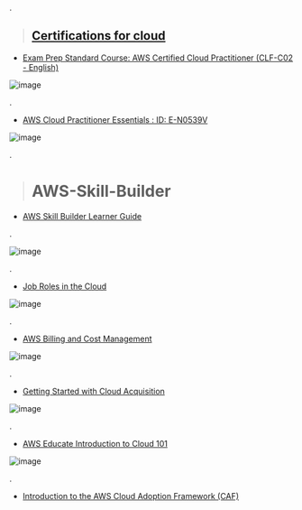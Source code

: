 .

> ## [Certifications for cloud ](https://explore.skillbuilder.aws/learn/mycourses)


- [Exam Prep Standard Course: AWS Certified Cloud Practitioner (CLF-C02 - English)](https://explore.skillbuilder.aws/learn/course/16434/play/93574/course-feedback)

![image](https://github.com/nancyalaswad90/Cyber-security-Work/assets/36210723/e2a3a476-1d23-411e-8623-e43d0ea4b016)






.


- [AWS Cloud Practitioner Essentials  : ID: E-N0539V](https://explore.skillbuilder.aws/learn/course/134/play/66483/what-to-do-next)


![image](https://github.com/nancyalaswad90/Cyber-security-Work/assets/36210723/5c30c279-2590-4efe-9483-4cb1414f0daf)


.
 

> # AWS-Skill-Builder

- [AWS Skill Builder Learner Guide](https://explore.skillbuilder.aws/learn/course/18443/AWS%2520Skill%2520Builder%2520Learner%2520Guide)

.

![image](https://github.com/nancyalaswad90/AWS-Skill-Builder/assets/36210723/f99c772f-45ad-45d5-be88-973c50501af8)


.

- [Job Roles in the Cloud](https://explore.skillbuilder.aws/learn/course/156/play;state=%5Bobject%20Object%5D;autoplay=0)




![image](https://github.com/nancyalaswad90/AWS-Skill-Builder/assets/36210723/d47f7766-3631-4377-b7d8-d1e28d66d9c2)


.


- [AWS Billing and Cost Management](https://explore.skillbuilder.aws/learn/course/129/play;state=%5Bobject%20Object%5D;autoplay=0)




![image](https://github.com/nancyalaswad90/AWS-Skill-Builder/assets/36210723/4b4b60a5-aa69-4caa-b563-68cbd287ed42)



.

- [Getting Started with Cloud Acquisition](https://explore.skillbuilder.aws/learn/course/1575/play;state=%5Bobject%20Object%5D;autoplay=0)

![image](https://github.com/nancyalaswad90/AWS-Skill-Builder/assets/36210723/4fa91363-3751-4721-ac53-cd33e6a59139)

.


- [AWS Educate Introduction to Cloud 101](https://www.credly.com/earner/earned/badge/3fcad621-61ce-438b-a1d9-dd2622d1cadb)




![image](https://github.com/nancyalaswad90/AWS-Skill-Builder/assets/36210723/a48774bd-5ee5-4a1b-a4e7-fa3bfe1de293)


.

- [Introduction to the AWS Cloud Adoption Framework (CAF)](https://explore.skillbuilder.aws/learn/course/189/play/54063/introduction-to-the-aws-cloud-adoption-framework-caf)
